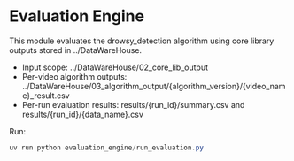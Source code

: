 # Evaluation Engine

This module evaluates the drowsy_detection algorithm using core library outputs stored in ../DataWareHouse.

- Input scope: ../DataWareHouse/02_core_lib_output
- Per-video algorithm outputs: ../DataWareHouse/03_algorithm_output/{algorithm_version}/{video_name}_result.csv
- Per-run evaluation results: results/{run_id}/summary.csv and results/{run_id}/{data_name}.csv

Run:
```powershell
uv run python evaluation_engine/run_evaluation.py
```
